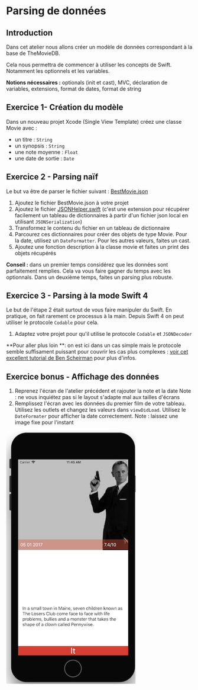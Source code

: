 # Parsing de données

## Introduction

Dans cet atelier nous allons créer un modèle de données correspondant à la base de TheMovieDB.

Cela nous permettra de commencer à utiliser les concepts de Swift. Notamment les optionnels et les variables.

**Notions nécessaires :** optionals \(init et cast\), MVC, déclaration de variables, extensions, format de dates, format de string

## Exercice 1- Création du modèle

Dans un nouveau projet Xcode \(Single View Template\) créez une classe Movie avec :

* un titre : `String`
* un synopsis : `String`
* une note moyenne : `Float`
* une date de sortie : `Date`

## Exercice 2 - Parsing naïf

Le but va être de parser le fichier suivant : [BestMovie.json](/ressources/BestMovie.json)

1. Ajoutez le fichier BestMovie.json à votre projet 
2. Ajoutez le fichier [JSONHelper.swift](/ressources/JSONHelper.swift) \(c'est une extension pour récupérer facilement un tableau de dictionnaires à partir d'un fichier json local en utilisant `JSONSerialization`\)
3. Transformez le contenu du fichier en un tableau de dictionnaire
4. Parcourez ces dictionnaires pour créer des objets de type Movie. Pour la date, utilisez un `DateFormatter`. Pour les autres valeurs, faites un cast.
5. Ajoutez une fonction description à la classe movie et faites un print des objets récupérés

**Conseil :** dans un premier temps considérez que les données sont parfaitement remplies. Cela va vous faire gagner du temps avec les optionnals. Dans un deuxième temps, faites un parsing plus robuste.

## Exercice 3 - Parsing à la mode Swift 4

Le but de l'étape 2 était surtout de vous faire manipuler du Swift. En pratique, on fait rarement ce processus à la main. Depuis Swift 4 on peut utiliser le protocole `Codable` pour cela.

1. Adaptez votre projet pour qu'il utilise le protocole `Codable` et `JSONDecoder`

**Pour aller plus loin **: on est ici dans un cas simple mais le protocole semble suffisament puissant pour couvrir les cas plus complexes : [voir cet excellent tutorial de Ben Scheirman](http://benscheirman.com/2017/06/ultimate-guide-to-json-parsing-with-swift-4/)  pour plus d'infos.

## Exercice bonus - Affichage des données

1. Reprenez l'écran de l'atelier précédent et rajouter la note et la date
Note : ne vous inquiétez pas si le layout s'adapte mal aux tailles d'écrans
2. Remplissez l'écran avec les données du premier film de votre tableau. Utilisez les outlets et changez les valeurs dans `viewDidLoad`. Utilisez le `DateFormater` pour afficher la date correctement.
Note : laissez une image fixe pour l'instant

![](/assets/Parsing_Bonus.png)
